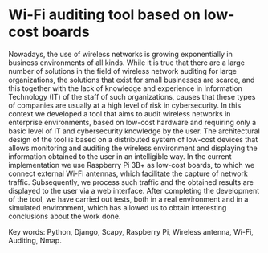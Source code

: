 # Wi-Fi auditing tool based on low-cost boards

Nowadays, the use of wireless networks is growing exponentially in business environments of all kinds. While it is true that there are a large number of solutions in the field of wireless network auditing for large organizations, the solutions that exist for small businesses are scarce, and this together with the lack of knowledge and experience in Information Technology (IT) of the staff of such organizations, causes that these types of companies are usually at a high level of risk in cybersecurity.
In this context we developed a tool that aims to audit wireless networks in enterprise environments, based on low-cost hardware and requiring only a basic level of IT and cybersecurity knowledge by the user.
The architectural design of the tool is based on a distributed system of low-cost devices that allows monitoring and auditing the wireless environment and displaying the information obtained to the user in an intelligible way.
In the current implementation we use Raspberry Pi 3B+ as low-cost boards, to which we connect external Wi-Fi antennas, which facilitate the capture of network traffic. Subsequently, we process such traffic and the obtained results are displayed to the user via a web interface.
After completing the development of the tool, we have carried out tests, both in a real environment and in a simulated environment, which has allowed us to obtain interesting conclusions about the work done.

Key words: Python, Django, Scapy, Raspberry Pi, Wireless antenna, Wi-Fi, Auditing, Nmap.
